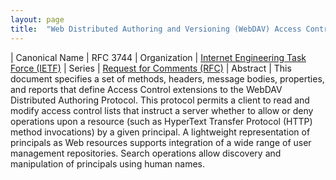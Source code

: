 ```yaml
---
layout: page
title:  "Web Distributed Authoring and Versioning (WebDAV) Access Control Protocol"
---
```


| Canonical Name | RFC 3744
| Organization | [Internet Engineering Task Force (IETF)](..)
| Series | [Request for Comments (RFC)](..)
| Abstract | This document specifies a set of methods, headers, message bodies, properties, and reports that define Access Control extensions to the WebDAV Distributed Authoring Protocol. This protocol permits a client to read and modify access control lists that instruct a server whether to allow or deny operations upon a resource (such as HyperText Transfer Protocol (HTTP) method invocations) by a given principal. A lightweight representation of principals as Web resources supports integration of a wide range of user management repositories. Search operations allow discovery and manipulation of principals using human names.